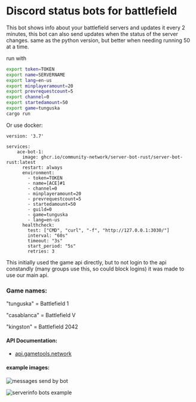 # Discord status bots for battlefield
This bot shows info about your battlefield servers and updates it every 2 minutes, this bot can also send updates when the status of the server changes. same as the python version, but better when needing running 50 at a time.

run with 
```bash
export token=TOKEN
export name=SERVERNAME
export lang=en-us
export minplayeramount=20
export prevrequestcount=5
export channel=0
export startedamount=50
export game=tunguska
cargo run
```

Or use docker:
```docker
version: '3.7'

services:
    ace-bot-1:
      image: ghcr.io/community-network/server-bot-rust/server-bot-rust:latest
      restart: always
      environment:
        - token=TOKEN
        - name=[ACE]#1
        - channel=0
        - minplayeramount=20
        - prevrequestcount=5
        - startedamount=50
        - guild=0
        - game=tunguska
        - lang=en-us
      healthcheck:
        test: ["CMD", "curl", "-f", "http://127.0.0.1:3030/"]
        interval: "60s"
        timeout: "3s"
        start_period: "5s"
        retries: 3
```

This initially used the game api directly, but to not login to the api constandly (many groups use this, so could block logins) it was made to use our main api.

### Game names:
"tunguska" = Battlefield 1

"casablanca" = Battlefield V

"kingston" = Battlefield 2042

#### API Documentation:
- [api.gametools.network](https://api.gametools.network/docs)

#### example images:
![messages send by bot](https://media.discordapp.net/attachments/722532776523464725/828958877071966267/unknown.png)

![serverinfo bots example](https://cdn.discordapp.com/attachments/722532776523464725/828955160336269332/unknown.png)